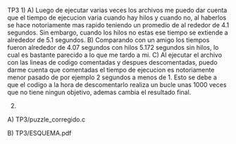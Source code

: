 TP3
1)
  A) Luego de ejecutar varias veces los archivos me puedo dar cuenta que el tiempo de ejecucion varia cuando hay hilos y cuando no, al haberlos se hace notoriamente mas rapido teniendo
un promedio de al rededor de 4.1 segundos. Sin embargo, cuando los hilos no estas ese tiempo se extiende a alrededor de 5.1 segundos.
  B) Comparando con un amigo los tiempos fueron alrededor de 4.07 segundos con hilos 5.172 segundos sin hilos, lo cual es bastante parecido a lo que me tardo a mi.
  C) Al ejecutar el archivo con las lineas de codigo comentadas y despues descomentadas, puedo darme cuenta que comentadas el tiempo de ejecucion es notoriamente menor pasado de por ejemplo 2 
  segundos a menos de 1. Esto se debe a que el codigo a la hora de descomentarlo realiza un bucle unas 1000 veces que no tiene ningun objetivo, ademas cambia el resultado final.

2)
  A) TP3/puzzle_corregido.c


  B) TP3/ESQUEMA.pdf
   

